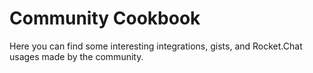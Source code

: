 # Community Cookbook

Here you can find some interesting integrations, gists, and Rocket.Chat usages made by the community.
